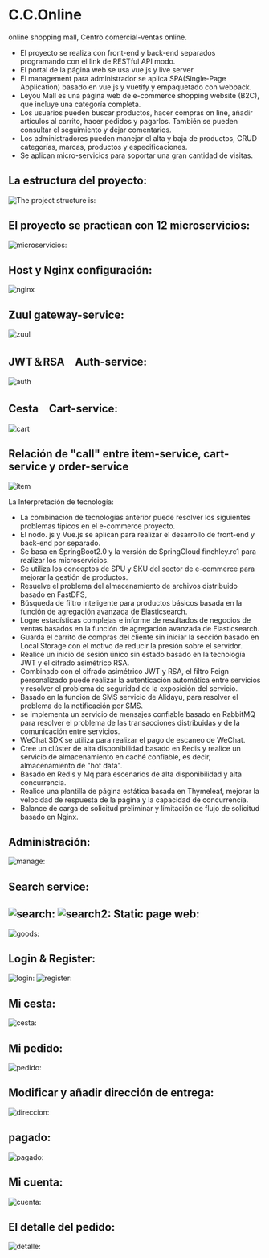 # C.C.Online
online shopping mall, Centro comercial-ventas online.
- El proyecto se realiza con front-end y back-end separados programando con el link de RESTful API modo.
- El portal de la página web se usa vue.js y live server 
- El management para administrador se aplica SPA(Single-Page Application) basado en vue.js y vuetify y empaquetado con webpack.
- Leyou Mall es una página web de e-commerce shopping website (B2C), que incluye una categoría completa.
- Los usuarios pueden buscar productos, hacer compras on line, añadir artículos al carrito, hacer pedidos y pagarlos. También se pueden consultar el seguimiento y dejar comentarios.
- Los administradores pueden manejar el alta y baja de productos, CRUD categorías, marcas, productos y especificaciones.
- Se aplican micro-servicios para soportar una gran cantidad de visitas.
  
La estructura del proyecto:
-
![The project structure is:](https://github.com/Nereitay/C.C.Online/blob/master/image/Project%20Structure.jpg)

El proyecto se practican con 12 microservicios:
-
![microservicios:](https://github.com/Nereitay/C.C.Online/blob/master/image/microservicios.png)

Host y Nginx configuración:
-
![nginx](https://github.com/Nereitay/C.C.Online/blob/master/image/hostNginx.png)

Zuul gateway-service:
- 
![zuul](https://github.com/Nereitay/C.C.Online/blob/master/image/zuul.png)

JWT＆RSA　Auth-service:
-
![auth](https://github.com/Nereitay/C.C.Online/blob/master/image/Rsa.png)

Cesta　Cart-service:
-
![cart](https://github.com/Nereitay/C.C.Online/blob/master/image/cart.png)

Relación de "call" entre item-service, cart-service y order-service
-
![item](https://github.com/Nereitay/C.C.Online/blob/master/image/item.png)

La Interpretación de tecnología:
- La combinación de tecnologías anterior puede resolver los siguientes problemas típicos en el e-commerce proyecto.
- El nodo. js y Vue.js se aplican para realizar el desarrollo de front-end y back-end por separado.
- Se basa en SpringBoot2.0 y la versión de SpringCloud finchley.rc1 para realizar los microservicios.
- Se utiliza los conceptos de SPU y SKU del sector de e-commerce para mejorar la gestión de productos.
- Resuelve el problema del almacenamiento de archivos distribuido basado en FastDFS,
- Búsqueda de filtro inteligente para productos básicos basada en la función de agregación avanzada de Elasticsearch.
- Logre estadísticas complejas e informe de resultados de negocios de ventas basados en la función de agregación avanzada de Elasticsearch.
- Guarda el carrito de compras del cliente sin iniciar la sección basado en Local Storage con el motivo de reducir la presión sobre el servidor.
- Realice un inicio de sesión único sin estado basado en la tecnología JWT y el cifrado asimétrico RSA.
- Combinado con el cifrado asimétrico JWT y RSA, el filtro Feign personalizado puede realizar la autenticación automática entre servicios y resolver el problema de seguridad de la exposición del servicio.
- Basado en la función de SMS servicio de Alidayu, para resolver el problema de la notificación por SMS.
- se implementa un servicio de mensajes confiable basado en RabbitMQ para resolver el problema de las transacciones distribuidas y de la comunicación entre servicios.
- WeChat SDK se utiliza para realizar el pago de escaneo de WeChat.
- Cree un clúster de alta disponibilidad basado en Redis y realice un servicio de almacenamiento en caché confiable, es decir, almacenamiento de "hot data".
- Basado en Redis y Mq para escenarios de alta disponibilidad y alta concurrencia.
- Realice una plantilla de página estática basada en Thymeleaf, mejorar la velocidad de respuesta de la página y la capacidad de concurrencia.
- Balance de carga de solicitud preliminar y limitación de flujo de solicitud basado en Nginx.


Administración:
-
![manage:](https://github.com/Nereitay/C.C.Online/blob/master/image/manage.png)



Search service:
-
![search:](https://github.com/Nereitay/C.C.Online/blob/master/image/search.png)
![search2:](https://github.com/Nereitay/C.C.Online/blob/master/image/search2.png)
Static page web:
-
![goods:](https://github.com/Nereitay/C.C.Online/blob/master/image/goods.png)

Login & Register:
-
![login:](https://github.com/Nereitay/C.C.Online/blob/master/image/Login.png)
![register:](https://github.com/Nereitay/C.C.Online/blob/master/image/register.png)

Mi cesta:
-
![cesta:](https://github.com/Nereitay/C.C.Online/blob/master/image/cesta.png)

Mi pedido:
-
![pedido:](https://github.com/Nereitay/C.C.Online/blob/master/image/pedido.png)

Modificar y añadir dirección de entrega:
-
![direccion:](https://github.com/Nereitay/C.C.Online/blob/master/image/direccion.png)

pagado:
-
![pagado:](https://github.com/Nereitay/C.C.Online/blob/master/image/pagado.png)

Mi cuenta:
-
![cuenta:](https://github.com/Nereitay/C.C.Online/blob/master/image/cuenta.png)

El detalle del pedido:
-
![detalle:](https://github.com/Nereitay/C.C.Online/blob/master/image/detalle.png)



